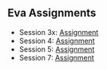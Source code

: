 ## Eva Assignments

- Session 3x: [Assignment](session_3x/README.md)
- Session 4: [Assignment](session_4/README.md)
- Session 5: [Assignment](session_5/README.md)
- Session 7: [Assignment](session_7/README.md)